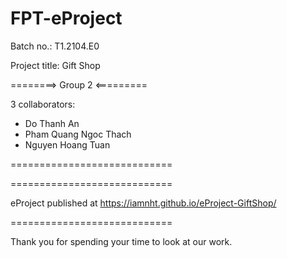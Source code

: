 # FPT-eProject

Batch no.:  T1.2104.E0

Project title: Gift Shop

========> Group 2 <=========

3 collaborators:

- Do Thanh An
- Pham Quang Ngoc Thach
- Nguyen Hoang Tuan
             
============================


============================

eProject published at https://iamnht.github.io/eProject-GiftShop/

============================

Thank you for spending your time to look at our work.
